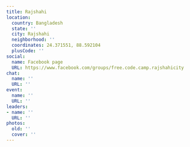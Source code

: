```yaml
---
title: Rajshahi
location:
  country: Bangladesh
  state: ''
  city: Rajshahi
  neighborhood: ''
  coordinates: 24.371551, 88.592104
  plusCode: ''
social:
  name: Facebook page
  URL: https://www.facebook.com/groups/free.code.camp.rajshahicity
chat:
  name: ''
  URL: ''
event:
  name: ''
  URL: ''
leaders:
- name: ''
  URL: ''
photos:
  old: ''
  cover: ''
---
```

